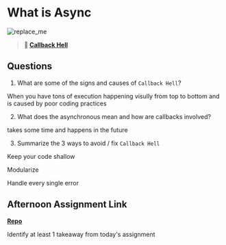 # What is Async

![replace_me](https://codeworks.blob.core.windows.net/public/assets/img/illustrations/placeholder.svg)

> **📖 [Callback Hell](https://codeworksacademy.com/fs-student-guide/resources/wk4/01-Callbacks)**

## Questions

1. What are some of the signs and causes of `Callback Hell`?

When you have tons of execution happening visully from top to bottom and is caused by poor coding practices

2. What does the asynchronous mean and how are callbacks involved?

takes some time and happens in the future

3. Summarize the 3 ways to avoid / fix `Callback Hell`

Keep your code shallow

Modularize

Handle every single error

## Afternoon Assignment Link

**[Repo](https://github.com/zaneljensen/<ASSIGNMENT_REPO>)**

Identify at least 1 takeaway from today's assignment
